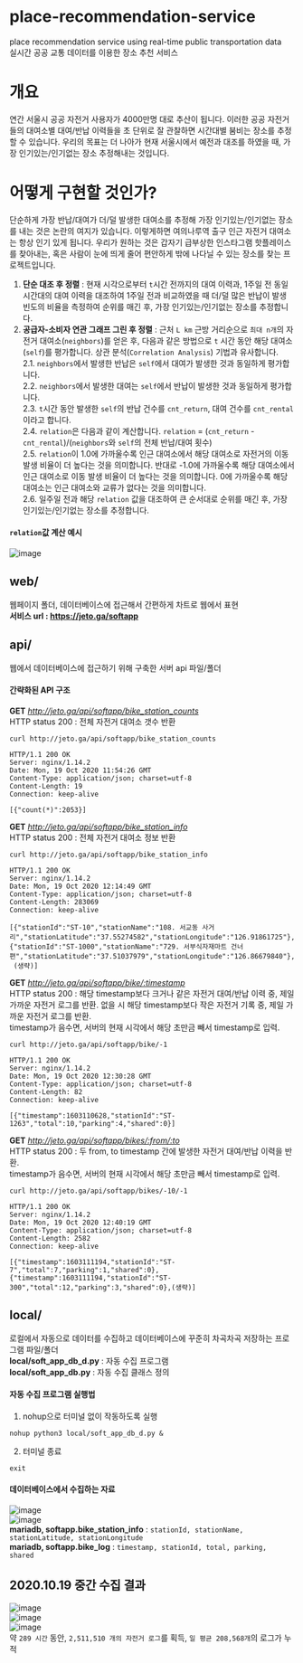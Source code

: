 # place-recommendation-service
place recommendation service using real-time public transportation data  
실시간 공공 교통 데이터를 이용한 장소 추천 서비스  

# 개요
연간 서울시 공공 자전거 사용자가 4000만명 대로 추산이 됩니다. 이러한 공공 자전거들의 대여소별 대여/반납 이력들을 초 단위로 잘 관찰하면 시간대별 붐비는 장소를 추정할 수 있습니다. 우리의 목표는 더 나아가 현재 서울시에서 예전과 대조를 하였을 때, 가장 인기있는/인기없는 장소 추정해내는 것입니다.

# 어떻게 구현할 것인가?
단순하게 가장 반납/대여가 더/덜 발생한 대여소를 추정해 가장 인기있는/인기없는 장소를 내는 것은 논란의 여지가 있습니다. 이렇게하면 여의나루역 출구 인근 자전거 대여소는 항상 인기 있게 됩니다. 우리가 원하는 것은 갑자기 급부상한 인스타그램 핫플레이스를 찾아내는, 혹은 사람이 눈에 띄게 줄어 편안하게 밖에 나다닐 수 있는 장소를 찾는 프로젝트입니다.  
1. __단순 대조 후 정렬__ : 현재 시각으로부터 `t`시간 전까지의 대여 이력과, 1주일 전 동일 시간대의 대여 이력을 대조하여 1주일 전과 비교하였을 때 더/덜 많은 반납이 발생 빈도의 비율을 측정하여 순위를 매긴 후, 가장 인기있는/인기없는 장소를 추정합니다.  
2. __공급자-소비자 연관 그래프 그린 후 정렬__ : 근처 `L km` 근방 거리순으로 `최대 n개`의 자전거 대여소(`neighbors`)를 얻은 후, 다음과 같은 방법으로 `t` 시간 동안 해당 대여소(`self`)를 평가합니다. 상관 분석(`Correlation Analysis`) 기법과 유사합니다.  
2.1. `neighbors`에서 발생한 반납은 `self`에서 대여가 발생한 것과 동일하게 평가합니다.  
2.2. `neighbors`에서 발생한 대여는 `self`에서 반납이 발생한 것과 동일하게 평가합니다.  
2.3. `t`시간 동안 발생한 `self`의 반납 건수를 `cnt_return`, 대여 건수를 `cnt_rental` 이라고 합니다.  
2.4. `relation`은 다음과 같이 계산합니다. `relation` = (`cnt_return` - `cnt_rental`)/(`neighbors`와 `self`의 전체 반납/대여 횟수)  
2.5. `relation`이 1.0에 가까울수록 인근 대여소에서 해당 대여소로 자전거의 이동 발생 비율이 더 높다는 것을 의미합니다. 반대로 -1.0에 가까울수록 해당 대여소에서 인근 대여소로 이동 발생 비율이 더 높다는 것을 의미합니다. 0에 가까울수록 해당 대여소는 인근 대여소와 교류가 없다는 것을 의미합니다.  
2.6. 일주일 전과 해당 `relation` 값을 대조하여 큰 순서대로 순위를 매긴 후, 가장 인기있는/인기없는 장소를 추정합니다.  
#### `relation`값 계산 예시
![image](https://user-images.githubusercontent.com/48780754/96464754-29f64600-1263-11eb-9725-eb2f513c2509.png)



## web/
웹페이지 폴더, 데이터베이스에 접근해서 간편하게 차트로 웹에서 표현  
**서비스 url : https://jeto.ga/softapp**  


## api/
웹에서 데이터베이스에 접근하기 위해 구축한 서버 api 파일/폴더

#### 간략화된 API 구조
__GET__ *http://jeto.ga/api/softapp/bike_station_counts*  
HTTP status 200 : 전체 자전거 대여소 갯수 반환  
```
curl http://jeto.ga/api/softapp/bike_station_counts
```
```
HTTP/1.1 200 OK
Server: nginx/1.14.2
Date: Mon, 19 Oct 2020 11:54:26 GMT
Content-Type: application/json; charset=utf-8
Content-Length: 19
Connection: keep-alive

[{"count(*)":2053}]
```

__GET__ *http://jeto.ga/api/softapp/bike_station_info*  
HTTP status 200 : 전체 자전거 대여소 정보 반환  
```
curl http://jeto.ga/api/softapp/bike_station_info
```
```
HTTP/1.1 200 OK
Server: nginx/1.14.2
Date: Mon, 19 Oct 2020 12:14:49 GMT
Content-Type: application/json; charset=utf-8
Content-Length: 283069
Connection: keep-alive

[{"stationId":"ST-10","stationName":"108. 서교동 사거리","stationLatitude":"37.55274582","stationLongitude":"126.91861725"},{"stationId":"ST-1000","stationName":"729. 서부식자재마트 건너편","stationLatitude":"37.51037979","stationLongitude":"126.86679840"},
 (생략)]
```

__GET__ *http://jeto.ga/api/softapp/bike/:timestamp*  
HTTP status 200 : 해당 timestamp보다 크거나 같은 자전거 대여/반납 이력 중, 제일 가까운 자전거 로그를 반환. 없을 시 해당 timestamp보다 작은 자전거 기록 중, 제일 가까운 자전거 로그를 반환.  
timestamp가 음수면, 서버의 현재 시각에서 해당 초만금 빼서 timestamp로 입력.  
```
curl http://jeto.ga/api/softapp/bike/-1
```
```
HTTP/1.1 200 OK
Server: nginx/1.14.2
Date: Mon, 19 Oct 2020 12:30:28 GMT
Content-Type: application/json; charset=utf-8
Content-Length: 82
Connection: keep-alive

[{"timestamp":1603110628,"stationId":"ST-1263","total":10,"parking":4,"shared":0}]
```

__GET__ *http://jeto.ga/api/softapp/bikes/:from/:to*  
HTTP status 200 : 두 from, to timestamp 간에 발생한 자전거 대여/반납 이력을 반환.  
timestamp가 음수면, 서버의 현재 시각에서 해당 초만금 빼서 timestamp로 입력.  
```
curl http://jeto.ga/api/softapp/bikes/-10/-1
```
```
HTTP/1.1 200 OK
Server: nginx/1.14.2
Date: Mon, 19 Oct 2020 12:40:19 GMT
Content-Type: application/json; charset=utf-8
Content-Length: 2582
Connection: keep-alive

[{"timestamp":1603111194,"stationId":"ST-7","total":7,"parking":1,"shared":0},{"timestamp":1603111194,"stationId":"ST-300","total":12,"parking":3,"shared":0},(생략)]
```


## local/
로컬에서 자동으로 데이터를 수집하고 데이터베이스에 꾸준히 차곡차곡 저장하는 프로그램 파일/폴더  
**local/soft_app_db_d.py** : 자동 수집 프로그램  
**local/soft_app_db.py** : 자동 수집 클래스 정의  

#### 자동 수집 프로그램 실행법
1. nohup으로 터미널 없이 작동하도록 실행
```
nohup python3 local/soft_app_db_d.py &
```
2. 터미널 종료
```
exit
```

#### 데이터베이스에서 수집하는 자료
![image](https://user-images.githubusercontent.com/48780754/96445914-9d8c5900-124b-11eb-9238-74f853908e77.png)  
![image](https://user-images.githubusercontent.com/48780754/96445867-8cdbe300-124b-11eb-8864-d9a07a48fee2.png)  
**mariadb, softapp.bike_station_info** : `stationId, stationName, stationLatitude, stationLongitude`  
**mariadb, softapp.bike_log** : `timestamp, stationId, total, parking, shared`  



## 2020.10.19 중간 수집 결과
![image](https://user-images.githubusercontent.com/48780754/96445263-9284f900-124a-11eb-8201-e1a577239b19.png)  
![image](https://user-images.githubusercontent.com/48780754/96445290-9e70bb00-124a-11eb-865e-721328ca1ffa.png)  
![image](https://user-images.githubusercontent.com/48780754/96445478-ebed2800-124a-11eb-9e2d-1614cbefdbc9.png)  
약 `289 시간` 동안, `2,511,510 개의 자전거 로그`를 획득, `일 평균 208,568개`의 로그가 누적  
